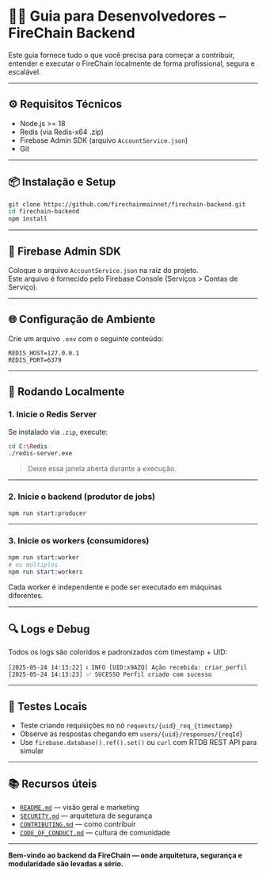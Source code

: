 
# 👨‍💻 Guia para Desenvolvedores – FireChain Backend

Este guia fornece tudo o que você precisa para começar a contribuir, entender e executar o FireChain localmente de forma profissional, segura e escalável.

---

## ⚙️ Requisitos Técnicos

- Node.js >= 18
- Redis (via Redis-x64 .zip)
- Firebase Admin SDK (arquivo `AccountService.json`)
- Git

---

## 📦 Instalação e Setup

```bash
git clone https://github.com/firechainmainnet/firechain-backend.git
cd firechain-backend
npm install
```

---

## 🔐 Firebase Admin SDK

Coloque o arquivo `AccountService.json` na raiz do projeto.  
Este arquivo é fornecido pelo Firebase Console (Serviços > Contas de Serviço).

---

## 🌐 Configuração de Ambiente

Crie um arquivo `.env` com o seguinte conteúdo:

```
REDIS_HOST=127.0.0.1
REDIS_PORT=6379
```

---

## 🔁 Rodando Localmente

### 1. Inicie o Redis Server

Se instalado via `.zip`, execute:

```bash
cd C:\Redis
./redis-server.exe
```

> Deixe essa janela aberta durante a execução.

---

### 2. Inicie o backend (produtor de jobs)

```bash
npm run start:producer
```

---

### 3. Inicie os workers (consumidores)

```bash
npm run start:worker
# ou múltiplos
npm run start:workers
```

Cada worker é independente e pode ser executado em máquinas diferentes.

---

## 🔍 Logs e Debug

Todos os logs são coloridos e padronizados com timestamp + UID:

```
[2025-05-24 14:13:22] ℹ️ INFO [UID:x9AZQ] Ação recebida: criar_perfil
[2025-05-24 14:13:23] ✅ SUCESSO Perfil criado com sucesso
```

---

## 🧪 Testes Locais

- Teste criando requisições no nó `requests/{uid}_req_{timestamp}`
- Observe as respostas chegando em `users/{uid}/responses/{reqId}`
- Use `firebase.database().ref().set()` ou `curl` com RTDB REST API para simular

---


## 📚 Recursos úteis

- [`README.md`](./README.md) — visão geral e marketing
- [`SECURITY.md`](./SECURITY.md) — arquitetura de segurança
- [`CONTRIBUTING.md`](./CONTRIBUTING.md) — como contribuir
- [`CODE_OF_CONDUCT.md`](./CODE_OF_CONDUCT.md) — cultura de comunidade

---

**Bem-vindo ao backend da FireChain — onde arquitetura, segurança e modularidade são levadas a sério.**

